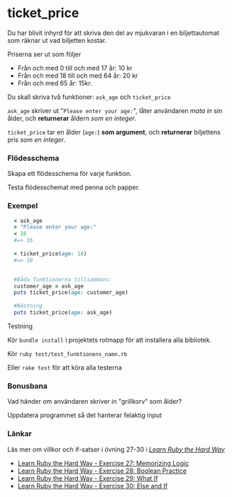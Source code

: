 # ticket_price
Du har blivit inhyrd för att skriva den del av mjukvaran i en biljettautomat som räknar ut vad biljetten kostar.

Priserna ser ut som följer

* Från och med 0 till och med 17 år: 10 kr
* Från och med 18 till och med 64 år: 20 kr
* Från och med 65 år: 15kr.

Du skall skriva två funktioner: `ask_age` och `ticket_price`

`ask_age` skriver ut "`Please enter your age:`", låter användaren *mata in* sin ålder, och **returnerar** åldern *som en integer*.

`ticket_price` tar en ålder (`age:`) **som argument**, och **returnerar** biljettens pris *som en integer*.

### Flödesschema ###

Skapa ett flödesschema för varje funktion.

Testa flödesschemat med penna och papper.

### Exempel ###

```ruby
  < ask_age
  > "Please enter your age:"
  < 16
  #=> 16
  
  < ticket_price(age: 16)
  #=> 10


  #Båda funktionerna tillsammans:
  customer_age = ask_age
  puts ticket_price(age: customer_age)
  
  #Nästning
  puts ticket_price(age: ask_age)
```

Testning

Kör `bundle install` i projektets rotmapp för att installera alla bibliotek.

Kör `ruby test/test_funktionens_namn.rb`

Eller `rake test` för att köra alla testerna

### Bonusbana ###

Vad händer om användaren skriver in "grillkorv" som ålder? 

Uppdatera programmet så det hanterar felaktig input

### Länkar ###

Läs mer om villkor och if-satser i övning 27-30 i [*Learn Ruby the Hard Way*](http://ruby.learncodethehardway.org/book)

* [Learn Ruby the Hard Way - Exercise 27: Memorizing Logic](http://ruby.learncodethehardway.org/book/ex27.html)
* [Learn Ruby the Hard Way - Exercise 28: Boolean Practice](http://ruby.learncodethehardway.org/book/ex28.html)
* [Learn Ruby the Hard Way - Exercise 29: What If](http://ruby.learncodethehardway.org/book/ex29.html)
* [Learn Ruby the Hard Way - Exercise 30: Else and If](http://ruby.learncodethehardway.org/book/ex30.html)

